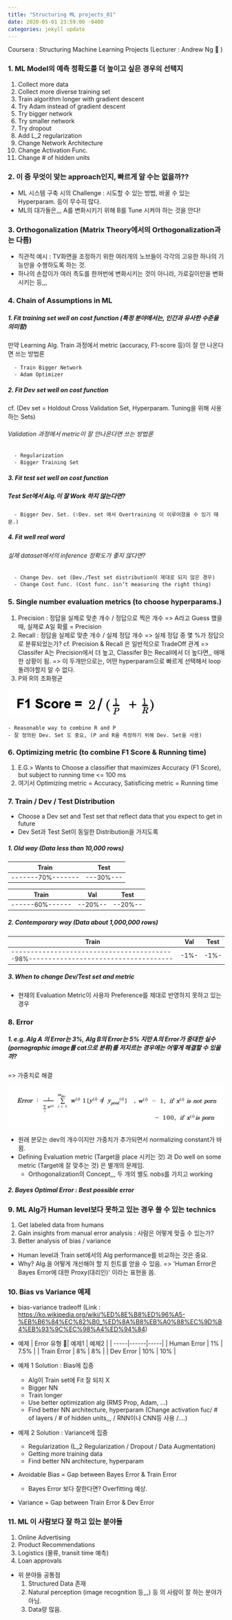 ```yaml
---
title: "Structuring ML projects_01"
date: 2020-05-01 23:59:00 -0400
categories: jekyll update
---
```


Coursera : Structuring Machine Learning Projects (Lecturer : Andrew Ng 🥇 )

### 1. ML Model의 예측 정확도를 더 높이고 싶은 경우의 선택지

1. Collect more data
2. Collect more diverse training set
3. Train algorithm longer with gradient descent
4. Try Adam instead of gradient descent
5. Try bigger network
6. Try smaller network
7. Try dropout
8. Add L_2 regularization
9. Change Network Architecture
10. Change Activation Func.
11. Change # of hidden units

### 2. 이 중 무엇이 맞는 approach인지, 빠르게 알 수는 없을까??

- ML 시스템 구축 시의 Challenge : 시도할 수 있는 방법, 바꿀 수 있는 Hyperparam. 등이 무수히 많다.
- ML의 대가들은,,, A를 변화시키기 위해 B를 Tune 시켜야 하는 것을 안다!

### 3. Orthogonalization (Matrix Theory에서의 Orthogonalization과는 다름)

- 직관적 예시 : TV화면을 조정하기 위한 여러개의 노브들이 각각의 고유한 하나의 기능만을 수행하도록 하는 것.
- 하나의 손잡이가 여러 측도를 한꺼번에 변화시키는 것이 아니라, 가로길이만을 변화시키는 등,,,

### 4. Chain of Assumptions in ML

##### 1. Fit training set well on cost function (특정 분야에서는, 인간과 유사한 수준을 의미함)

만약 Learning Alg. Train 과정에서 metric (accuracy, F1-score 등)이 잘 안 나온다면 쓰는 방법론

      - Train Bigger Network
      - Adam Optimizer

##### 2. Fit Dev set well on cost function

cf. (Dev set = Holdout Cross Validation Set, Hyperparam. Tuning을 위해 사용하는 Sets)

###### Validation 과정에서 metric이 잘 안나온다면 쓰는 방법론

      - Regularization
      - Bigger Training Set

##### 3. Fit test set well on cost function

##### Test Set에서 Alg.이 잘 Work 하지 않는다면?

      - Bigger Dev. Set. (∵Dev. set 에서 Overtraining 이 이루어졌을 수 있기 때문.)

##### 4. Fit well real word

###### 실제 dataset에서의 inference 정확도가 좋지 않다면?

      - Change Dev. set (Dev./Test set distribution이 제대로 되지 않은 경우)
      - Change Cost func. (Cost func. isn’t measuring the right thing)

### 5. Single number evaluation metrics (to choose hyperparams.)

1.  Precision : 정답을 실제로 맞춘 개수 / 정답으로 찍은 개수
    => A라고 Guess 했을 때, 실제로 A일 확률 = Precision
2.  Recall : 정답을 실제로 맞춘 개수 / 실제 정답 개수
    => 실제 정답 중 몇 %가 정답으로 분류되었는가?
    cf. Precision & Recall 은 일반적으로 TradeOff 관계
    => Classifer A는 Precision에서 더 높고, Classifer B는 Recall에서 더 높다면,, 애매한 상황이 됨.
    => 이 두개만으로는, 어떤 hyperparam으로 빠르게 선택해서 loop 돌려야할지 알 수 없다.
3.  P와 R의 조화평균

![weights](./img/struct_ml_pjt_01_f1_score.png)

    - Reasonable way to combine R and P
    - 잘 정의된 Dev. Set 도 중요, (P and R을 측정하기 위해 Dev. Set을 사용)

### 6. Optimizing metric (to combine F1 Score & Running time)

1. E.G.> Wants to Choose a classifier that maximizes Accuracy (F1 Score), but subject to running time <= 100 ms
2. 여기서 Optimizing metric = Accuracy, Satisficing metric = Running time

### 7. Train / Dev / Test Distribution

- Choose a Dev set and Test set that reflect data that you expect to get in future
- Dev Set과 Test Set이 동일한 Distribution을 가지도록

##### 1. Old way (Data less than 10,000 rows)
   | Train | Test |
   | -------------- |------|
   | -------70%------- | ---30%---|

   | Train           | Val     | Test    |
   | --------------- | ------- | ------- |
   | ------60%------ | --20%-- | --20%-- |

##### 2. Contemporary way (Data about 1,000,000 rows)

   | Train                                                                              | Val  | Test |
   | ---------------------------------------------------------------------------------- | ---- | ---- |
   | ------------------------------------------98%------------------------------------- | -1%- | -1%- |

##### 3. When to change Dev/Test set and metric

- 현재의 Evaluation Metric이 사용자 Preference를 제대로 반영하지 못하고 있는 경우

### 8. Error

##### 1. e.g. Alg A 의 Error는 3%, Alg B의 Error는 5% 지만 A의 Error가 중대한 실수(pornographic image를 cat으로 분류)를 저지르는 경우에는 어떻게 해결할 수 있을까?
   => 가중치로 해결

![weights](./img/struct_ml_pjt_01_w.png)

- 원래 분모는 dev의 개수이지만 가중치가 추가되면서 normalizing constant가 바뀜.
- Defining Evaluation metric (Target을 place 시키는 것) 과 Do well on some metric (Target에 잘 맞추는 것) 은 별개의 문제임.
  - Orthogonalization의 Concept,,, 두 개의 별도 nobs를 가지고 working

##### 2. Bayes Optimal Error : Best possible error

### 9. ML Alg가 Human level보다 못하고 있는 경우 쓸 수 있는 technics

1. Get labeled data from humans
2. Gain insights from manual error analysis : 사람은 어떻게 맞출 수 있는가?
3. Better analysis of bias / variance

- Human level과 Train set에서의 Alg performance를 비교하는 것은 중요.
- Why? Alg.을 어떻게 개선해야 할 지 힌트를 얻을 수 있음.
  => 'Human Error은 Bayes Error에 대한 Proxy(대리인)' 이라는 표현을 씀.

### 10. Bias vs Variance 예제

- bias-variance tradeoff (Link : https://ko.wikipedia.org/wiki/%ED%8E%B8%ED%96%A5-%EB%B6%84%EC%82%B0_%ED%8A%B8%EB%A0%88%EC%9D%B4%EB%93%9C%EC%98%A4%ED%94%84)
- 예제
  | Error 유형 | 예제1 | 예제2 |
  | -----|------|-----|
  | Human Error | 1% | 7.5% |
  | Train Error | 8% | 8% |
  | Dev Error | 10% | 10% |

- 예제 1 Solution : Bias에 집중
  - Alg이 Train set에 Fit 잘 되지 X
  - Bigger NN
  - Train longer
  - Use better optimization alg (RMS Prop, Adam, …)
  - Find better NN architecture, hyperparam (Change activation fuc/ # of layers / # of hidden units,,, / RNN이나 CNN등 사용 /....)
- 예제 2 Solution : Variance에 집중

  - Regularization (L_2 Regularization / Dropout / Data Augmentation)
  - Getting more training data
  - Find better NN architecture, hyperparam

- Avoidable Bias = Gap between Bayes Error & Train Error
  - Bayes Error 보다 잘한다면? Overfitting 예상.
- Variance = Gap between Train Error & Dev Error

### 11. ML 이 사람보다 잘 하고 있는 분야들

1. Online Advertising
2. Product Recommendations
3. Logistics (물류, transit time 예측)
4. Loan approvals

- 위 분야들 공통점
  1.  Structured Data 존재
  2.  Natural perception (image recognition 등,,,) 등 의 사람이 잘 하는 분야가 아님.
  3.  Data량 많음.
